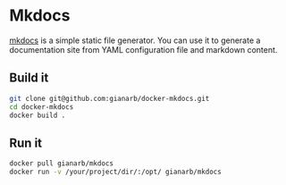 # Mkdocs
[mkdocs](http://www.mkdocs.org/) is a simple static file generator.
You can use it to generate a documentation site from YAML configuration file and
markdown content.

## Build it
```bash
git clone git@github.com:gianarb/docker-mkdocs.git
cd docker-mkdocs
docker build .
```

## Run it
```bash
docker pull gianarb/mkdocs
docker run -v /your/project/dir/:/opt/ gianarb/mkdocs
```
